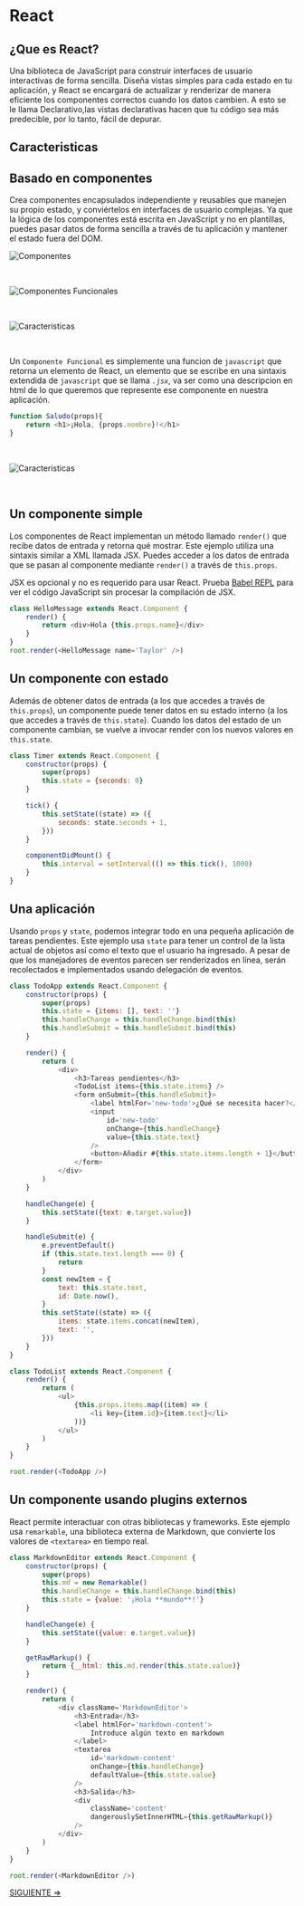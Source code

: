 # React

## ¿Que es React?

Una biblioteca de JavaScript para construir interfaces de usuario interactivas de forma sencilla. Diseña vistas simples para cada estado en tu aplicación, y React se encargará de actualizar y renderizar de manera eficiente los componentes correctos cuando los datos cambien. A esto se le llama Declarativo,las vistas declarativas hacen que tu código sea más predecible, por lo tanto, fácil de depurar.

## Caracteristicas



## Basado en componentes

Crea componentes encapsulados independiente y reusables que manejen su propio estado, y conviértelos en interfaces de usuario complejas. Ya que la lógica de los componentes está escrita en JavaScript y no en plantillas, puedes pasar datos de forma sencilla a través de tu aplicación y mantener el estado fuera del DOM.

![Componentes](./scr/Componentes.png)

<br>

![Componentes Funcionales](./scr/componentesFuncionales.png)

<br>

![Caracteristicas](./scr/Caracteristicas.png)

<br>

Un `Componente Funcional` es simplemente una funcion de `javascript` que retorna un elemento de React, un elemento que se escribe en una sintaxis extendida de `javascript` que se llama *`.jsx`*, va ser como una descripcion en html de lo que queremos que represente ese componente en nuestra aplicación.

```js
function Saludo(props){
	return <h1>¡Hola, {props.nombre}!</h1>
}
```
<br>

![Caracteristicas](./scr/Caracteristicas3.png)

<br>



## Un componente simple

Los componentes de React implementan un método llamado `render()` que recibe datos de entrada y retorna qué mostrar. Este ejemplo utiliza una sintaxis similar a XML llamada JSX. Puedes acceder a los datos de entrada que se pasan al componente mediante `render()` a través de `this.props`.

JSX es opcional y no es requerido para usar React. Prueba [Babel REPL](https://babeljs.io/repl/#?browsers=defaults%2C%20not%20ie%2011%2C%20not%20ie_mob%2011&build=&builtIns=false&corejs=3.21&spec=false&loose=false&code_lz=MYewdgzgLgBApgGzgWzmWBeGAeAFgRgD4AJRBEAGhgHcQAnBAEwEJsB6AwgbgChRJY_KAEMAlmDh0YWRiGABXVOgB0AczhQAokiVQAQgE8AkowAUAcjogQUcwEpeAJTjDgUACIB5ALLK6aRklTRBQ0KCohMQk6Bx4gA&debug=false&forceAllTransforms=false&shippedProposals=false&circleciRepo=&evaluate=false&fileSize=false&timeTravel=false&sourceType=module&lineWrap=true&presets=react&prettier=false&targets=&version=7.20.4&externalPlugins=&assumptions=%7B%7D) para ver el código JavaScript sin procesar la compilación de JSX.

```js
class HelloMessage extends React.Component {
	render() {
		return <div>Hola {this.props.name}</div>
	}
}
root.render(<HelloMessage name='Taylor' />)
```

## Un componente con estado

Además de obtener datos de entrada (a los que accedes a través de `this.props`), un componente puede tener datos en su estado interno (a los que accedes a través de `this.state`). Cuando los datos del estado de un componente cambian, se vuelve a invocar render con los nuevos valores en `this.state`.

```js
class Timer extends React.Component {
	constructor(props) {
		super(props)
		this.state = {seconds: 0}
	}

	tick() {
		this.setState((state) => ({
			seconds: state.seconds + 1,
		}))
	}

	componentDidMount() {
		this.interval = setInterval(() => this.tick(), 1000)
	}
}
```

## Una aplicación

Usando `props` y `state`, podemos integrar todo en una pequeña aplicación de tareas pendientes. Este ejemplo usa `state` para tener un control de la lista actual de objetos así como el texto que el usuario ha ingresado. A pesar de que los manejadores de eventos parecen ser renderizados en línea, serán recolectados e implementados usando delegación de eventos.

```js
class TodoApp extends React.Component {
	constructor(props) {
		super(props)
		this.state = {items: [], text: ''}
		this.handleChange = this.handleChange.bind(this)
		this.handleSubmit = this.handleSubmit.bind(this)
	}

	render() {
		return (
			<div>
				<h3>Tareas pendientes</h3>
				<TodoList items={this.state.items} />
				<form onSubmit={this.handleSubmit}>
					<label htmlFor='new-todo'>¿Qué se necesita hacer?</label>
					<input
						id='new-todo'
						onChange={this.handleChange}
						value={this.state.text}
					/>
					<button>Añadir #{this.state.items.length + 1}</button>
				</form>
			</div>
		)
	}

	handleChange(e) {
		this.setState({text: e.target.value})
	}

	handleSubmit(e) {
		e.preventDefault()
		if (this.state.text.length === 0) {
			return
		}
		const newItem = {
			text: this.state.text,
			id: Date.now(),
		}
		this.setState((state) => ({
			items: state.items.concat(newItem),
			text: '',
		}))
	}
}

class TodoList extends React.Component {
	render() {
		return (
			<ul>
				{this.props.items.map((item) => (
					<li key={item.id}>{item.text}</li>
				))}
			</ul>
		)
	}
}

root.render(<TodoApp />)
```

## Un componente usando plugins externos
React permite interactuar con otras bibliotecas y frameworks. Este ejemplo usa `remarkable`, una biblioteca externa de Markdown, que convierte los valores de `<textarea>` en tiempo real.

```js
class MarkdownEditor extends React.Component {
	constructor(props) {
		super(props)
		this.md = new Remarkable()
		this.handleChange = this.handleChange.bind(this)
		this.state = {value: '¡Hola **mundo**!'}
	}

	handleChange(e) {
		this.setState({value: e.target.value})
	}

	getRawMarkup() {
		return {__html: this.md.render(this.state.value)}
	}

	render() {
		return (
			<div className='MarkdownEditor'>
				<h3>Entrada</h3>
				<label htmlFor='markdown-content'>
					Introduce algún texto en markdown
				</label>
				<textarea
					id='markdown-content'
					onChange={this.handleChange}
					defaultValue={this.state.value}
				/>
				<h3>Salida</h3>
				<div
					className='content'
					dangerouslySetInnerHTML={this.getRawMarkup()}
				/>
			</div>
		)
	}
}

root.render(<MarkdownEditor />)
```
[SIGUIENTE =>](./01%20-%20React%20-%20Componentes.md)
